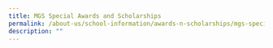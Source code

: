 ```yaml
---
title: MGS Special Awards and Scholarships
permalink: /about-us/school-information/awards-n-scholarships/mgs-special-awards-and-scholarships/
description: ""
---
```

